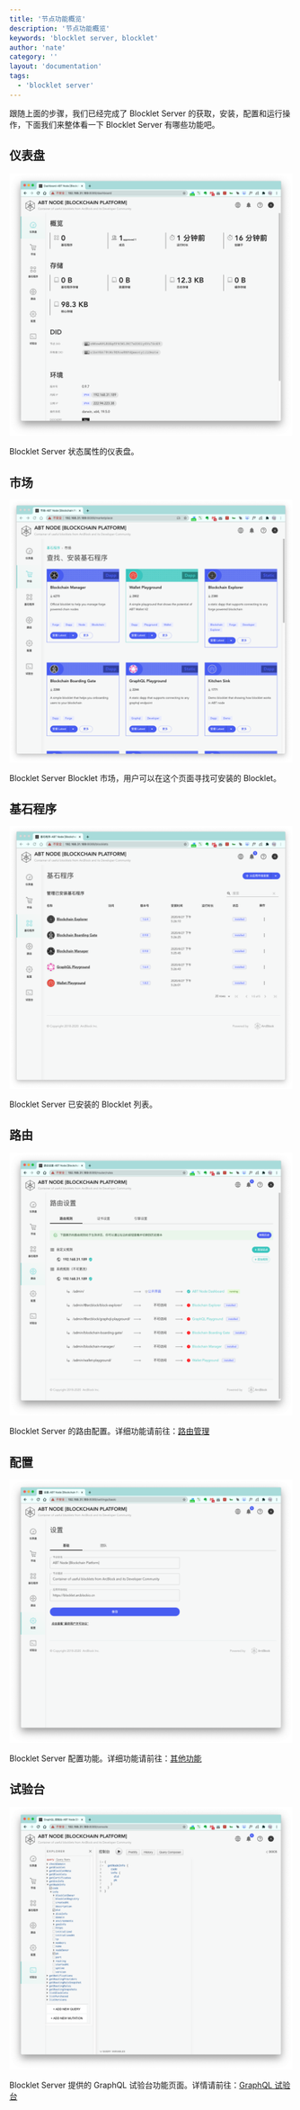 ```yaml
---
title: '节点功能概览'
description: '节点功能概览'
keywords: 'blocklet server, blocklet'
author: 'nate'
category: ''
layout: 'documentation'
tags:
  - 'blocklet server'
---
```


跟随上面的步骤，我们已经完成了 Blocklet Server 的获取，安装，配置和运行操作，下面我们来整体看一下 Blocklet Server 有哪些功能吧。

## 仪表盘

![](./images/abtnode-overview-1-zh.png)

Blocklet Server 状态属性的仪表盘。

## 市场

![](./images/abtnode-overview-2-zh.png)

Blocklet Server  Blocklet 市场，用户可以在这个页面寻找可安装的 Blocklet。

## 基石程序

![](./images/abtnode-overview-3-zh.png)

Blocklet Server 已安装的 Blocklet 列表。

## 路由

![](./images/abtnode-overview-4-zh.png)

Blocklet Server 的路由配置。详细功能请前往：[路由管理](/zh/router)

## 配置

![](./images/abtnode-overview-5-zh.png)

Blocklet Server 配置功能。详细功能请前往：[其他功能](/zh/misc)

## 试验台

![](./images/abtnode-overview-6-zh.png)

Blocklet Server 提供的 GraphQL 试验台功能页面。详情请前往：[GraphQL 试验台](/zh/misc/graphql-console)

